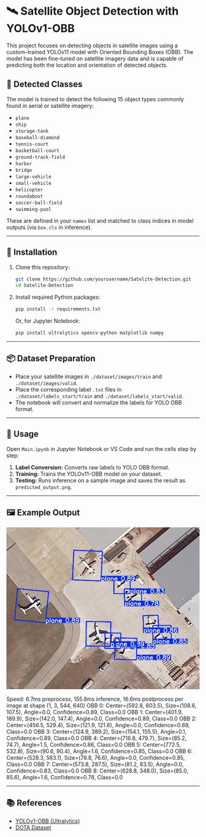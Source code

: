 # 🛰️ Satellite Object Detection with YOLOv1-OBB

This project focuses on detecting objects in satellite images using a custom-trained YOLOv11 model with Oriented Bounding Boxes (OBB). The model has been fine-tuned on satellite imagery data and is capable of predicting both the location and orientation of detected objects.

## 🧾 Detected Classes

The model is trained to detect the following 15 object types commonly found in aerial or satellite imagery:

- `plane`
- `ship`
- `storage-tank`
- `baseball-diamond`
- `tennis-court`
- `basketball-court`
- `ground-track-field`
- `harbor`
- `bridge`
- `large-vehicle`
- `small-vehicle`
- `helicopter`
- `roundabout`
- `soccer-ball-field`
- `swimming-pool`

These are defined in your `names` list and matched to class indices in model outputs (via `box.cls` in inference).

---

## 🚀 Installation

1. Clone this repository:
   ```bash
   git clone https://github.com/yourusername/Satelite-Detection.git
   cd Satelite-Detection
   ```

2. Install required Python packages:
   ```bash
   pip install -r requirements.txt
   ```
   Or, for Jupyter Notebook:
   ```bash
   pip install ultralytics opencv-python matplotlib numpy
   ```

---

## 📦 Dataset Preparation

- Place your satellite images in `./dataset/images/train` and `./dataset/images/valid`.
- Place the corresponding label `.txt` files in `./dataset/labels_start/train` and `./dataset/labels_start/valid`.
- The notebook will convert and normalize the labels for YOLO OBB format.

---

## 🏃 Usage

Open `Main.ipynb` in Jupyter Notebook or VS Code and run the cells step by step:

1. **Label Conversion:** Converts raw labels to YOLO OBB format.
2. **Training:** Trains the YOLOv11-OBB model on your dataset.
3. **Testing:** Runs inference on a sample image and saves the result as `predicted_output.png`.

---

## 🖼️ Example Output

![Sample Prediction](predicted_output.png)

Speed: 6.7ms preprocess, 155.8ms inference, 16.6ms postprocess per image at shape (1, 3, 544, 640)
OBB 0: Center=(592.8, 603.5), Size=(108.6, 107.5), Angle=0.0, Confidence=0.89, Class=0.0
OBB 1: Center=(401.9, 189.9), Size=(142.0, 147.4), Angle=0.0, Confidence=0.89, Class=0.0
OBB 2: Center=(456.5, 529.4), Size=(121.9, 121.6), Angle=0.0, Confidence=0.89, Class=0.0
OBB 3: Center=(124.9, 389.2), Size=(154.1, 155.5), Angle=0.1, Confidence=0.89, Class=0.0
OBB 4: Center=(716.8, 479.7), Size=(85.2, 74.7), Angle=1.5, Confidence=0.86, Class=0.0
OBB 5: Center=(772.5, 532.8), Size=(90.6, 90.4), Angle=1.6, Confidence=0.85, Class=0.0
OBB 6: Center=(528.3, 563.1), Size=(78.8, 76.6), Angle=0.0, Confidence=0.85, Class=0.0
OBB 7: Center=(573.8, 287.5), Size=(81.2, 83.5), Angle=0.0, Confidence=0.83, Class=0.0
OBB 8: Center=(628.8, 348.0), Size=(85.0, 85.6), Angle=1.6, Confidence=0.78, Class=0.0

---

## 📚 References

- [YOLOv1-OBB (Ultralytics)](https://github.com/ultralytics/ultralytics)
- [DOTA Dataset](https://captain-whu.github.io/DOTA/dataset.html)